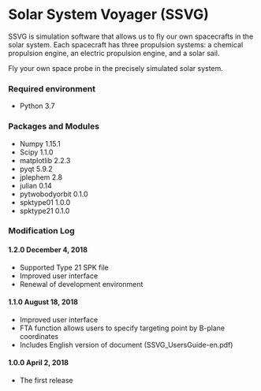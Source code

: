 # Solar System Voyager (SSVG)

SSVG is simulation software that allows us to fly our own spacecrafts in the solar system.  Each spacecraft has three propulsion systems: a chemical propulsion engine, an electric propulsion engine, and a solar sail.  

Fly your own space probe in the precisely simulated solar system.

### Required environment
* Python 3.7

### Packages and Modules
* Numpy 1.15.1
* Scipy 1.1.0
* matplotlib 2.2.3
* pyqt 5.9.2
* jplephem 2.8
* julian 0.14
* pytwobodyorbit 0.1.0
* spktype01 1.0.0
* spktype21 0.1.0

### Modification Log
#### 1.2.0 December 4, 2018
* Supported Type 21 SPK file
* Improved user interface
* Renewal of development environment

#### 1.1.0 August 18, 2018
* Improved user interface
* FTA function allows users to specify targeting point by B-plane coordinates
* Includes English version of document (SSVG_UsersGuide-en.pdf)

#### 1.0.0 April 2, 2018
* The first release
